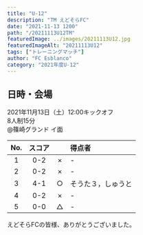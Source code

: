 ```yaml
---
title: "U-12"
description: "TM えどそらFC"
date: "2021-11-13 1200"
path: "/20211113U12TM"
featuredImage: ../images/20211113U12.jpg
featuredImageAlt: "20211113U12"
tags: ["トレーニングマッチ"]
author: "FC Esblanco"
category: "2021年度U-12"
---
```


## 日時・会場

2021年11月13日（土）12:00キックオフ<br>
8人制15分<br>
@篠崎グランド  イ面

| No.| スコア |   | 得点者  |
|:--:|:------:|:-:|:--------|
| 1  | 0-2 | × |- |
| 2  | 0-2 | × |- |
| 3  | 4-1 | ○ |そうた３，しゅうと|
| 4  | 0-2 | × |-|
| 5  | 0-0 | △ |- |

えどそらFCの皆様、ありがとうございました。